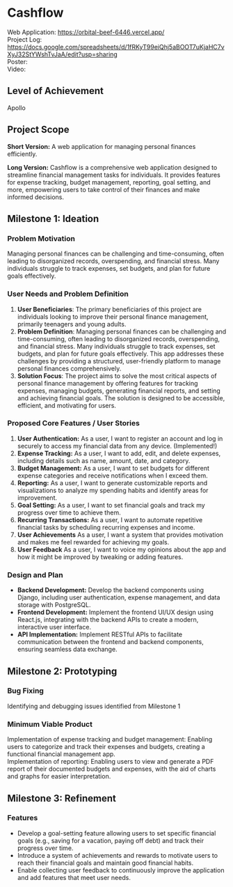 # Cashflow
Web Application: https://orbital-beef-6446.vercel.app/  
Project Log: https://docs.google.com/spreadsheets/d/1fRKyT99eiQhj5aBOOT7uKjaHC7vXyJ32StYWshTvJaA/edit?usp=sharing  
Poster:  
Video:  

## Level of Achievement
Apollo

## Project Scope
**Short Version:** A web application for managing personal finances efficiently.

**Long Version:** Cashflow is a comprehensive web application designed to streamline financial management tasks for individuals. It provides features for expense tracking, budget management, reporting, goal setting, and more, empowering users to take control of their finances and make informed decisions. 
## Milestone 1: Ideation

### Problem Motivation
Managing personal finances can be challenging and time-consuming, often leading to disorganized records, overspending, and financial stress. Many individuals struggle to track expenses, set budgets, and plan for future goals effectively.

### User Needs and Problem Definition
1. **User Beneficiaries**: The primary beneficiaries of this project are individuals looking to improve their personal finance management, primarily teenagers and young adults.
2. **Problem Definition**: Managing personal finances can be challenging and time-consuming, often leading to disorganized records, overspending, and financial stress. Many individuals struggle to track expenses, set budgets, and plan for future goals effectively. This app addresses these challenges by providing a structured, user-friendly platform to manage personal finances comprehensively.
3. **Solution Focus**: The project aims to solve the most critical aspects of personal finance management by offering features for tracking expenses, managing budgets, generating financial reports, and setting and achieving financial goals. The solution is designed to be accessible, efficient, and motivating for users.

### Proposed Core Features / User Stories
1. **User Authentication:** As a user, I want to register an account and log in securely to access my financial data from any device. (Implemented!)
2. **Expense Tracking:** As a user, I want to add, edit, and delete expenses, including details such as name, amount, date, and category.
3. **Budget Management:** As a user, I want to set budgets for different expense categories and receive notifications when I exceed them.
4. **Reporting:** As a user, I want to generate customizable reports and visualizations to analyze my spending habits and identify areas for improvement.
5. **Goal Setting:** As a user, I want to set financial goals and track my progress over time to achieve them.
6. **Recurring Transactions:** As a user, I want to automate repetitive financial tasks by scheduling recurring expenses and income.
7. **User Achievements** As a user, I want a system that provides motivation and makes me feel rewarded for achieving my goals.
8. **User Feedback** As a user, I want to voice my opinions about the app and how it might be improved by tweaking or adding features.

### Design and Plan
- **Backend Development:** Develop the backend components using Django, including user authentication, expense management, and data storage with PostgreSQL.
- **Frontend Development:** Implement the frontend UI/UX design using React.js, integrating with the backend APIs to create a modern, interactive user interface.
- **API Implementation:** Implement RESTful APIs to facilitate communication between the frontend and backend components, ensuring seamless data exchange.

## Milestone 2: Prototyping

### Bug Fixing
Identifying and debugging issues identified from Milestone 1

### Minimum Viable Product
Implementation of expense tracking and budget management: Enabling users to categorize and track their expenses and budgets, creating a functional financial management app.  
Implementation of reporting: Enabling users to view and generate a PDF report of their documented budgets and expenses, with the aid of charts and graphs for easier interpretation.

## Milestone 3: Refinement
### Features
- Develop a goal-setting feature allowing users to set specific financial goals (e.g., saving for a vacation, paying off debt) and track their progress over time.
- Introduce a system of achievements and rewards to motivate users to reach their financial goals and maintain good financial habits.
- Enable collecting user feedback to continuously improve the application and add features that meet user needs.
